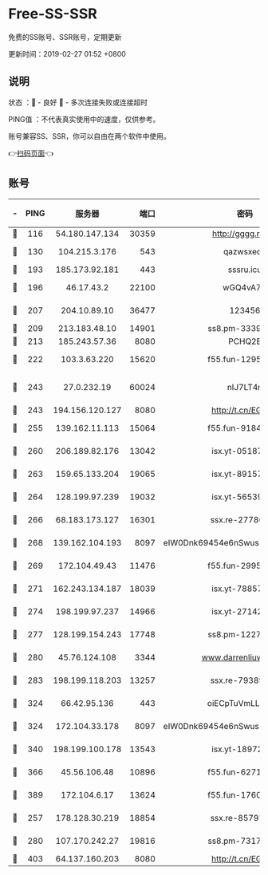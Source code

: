 # Free-SS-SSR

免费的SS账号、SSR账号，定期更新

更新时间：2019-02-27 01:52 +0800

## 说明

状态     ：🙂 - 良好 🙁 - 多次连接失败或连接超时

PING值   ：不代表真实使用中的速度，仅供参考。

账号兼容SS、SSR，你可以自由在两个软件中使用。

👉[扫码页面](https://liesauer.github.io/free-ss-ssr.github.io/)👈

## 账号

|-|PING|服务器|端口|密码|加密方式|区域|
|:----:|:----:|:-----:|-----:|:----:|:----:|:----:|
|🙂|116|54.180.147.134|30359|http://gggg.rocks|chacha20|KR|
|🙂|130|104.215.3.176|543|qazwsxedc|aes-256-gcm|JP|
|🙂|193|185.173.92.181|443|sssru.icu|rc4-md5|RU|
|🙂|196|46.17.43.2|22100|wGQ4vA7D|aes-256-gcm|RU|
|🙂|207|204.10.89.10|36477|123456|aes-256-cfb|US|
|🙂|209|213.183.48.10|14901|ss8.pm-33399389|rc4-md5|RU|
|🙂|213|185.243.57.36|8080|PCHQ2E|rc4-md5|US|
|🙂|222|103.3.63.220|15620|f55.fun-12950229|aes-256-cfb|SG|
|🙂|243|27.0.232.19|60024|nIJ7LT4n|xchacha20-ietf-poly1305|HK|
|🙂|243|194.156.120.127|8080|http://t.cn/EGJIyrl|rc4-md5|RU|
|🙂|255|139.162.11.113|15064|f55.fun-91846921|aes-256-cfb|SG|
|🙂|260|206.189.82.176|13042|isx.yt-05187143|aes-256-cfb|SG|
|🙂|263|159.65.133.204|19065|isx.yt-89157560|aes-256-cfb|SG|
|🙂|264|128.199.97.239|19032|isx.yt-56539543|aes-256-cfb|SG|
|🙂|266|68.183.173.127|16301|ssx.re-27780597|aes-256-cfb|US|
|🙂|268|139.162.104.193|8097|eIW0Dnk69454e6nSwuspv9DmS201tQ0D|aes-256-cfb|JP|
|🙂|269|172.104.49.43|11476|f55.fun-29951648|aes-256-cfb|SG|
|🙂|271|162.243.134.187|18039|isx.yt-78857409|aes-256-cfb|US|
|🙂|274|198.199.97.237|14966|isx.yt-27142882|aes-256-cfb|US|
|🙂|277|128.199.154.243|17748|ss8.pm-12277718|aes-256-cfb|SG|
|🙂|280|45.76.124.108|3344|www.darrenliuwei.com|aes-256-cfb|AU|
|🙂|283|198.199.118.203|13257|ssx.re-79389209|aes-256-cfb|US|
|🙂|324|66.42.95.136|443|oiECpTuVmLLxk4Ts|aes-256-cfb|US|
|🙂|324|172.104.33.178|8097|eIW0Dnk69454e6nSwuspv9DmS201tQ0D|aes-256-cfb|SG|
|🙂|340|198.199.100.178|13543|isx.yt-18972855|aes-256-cfb|US|
|🙂|366|45.56.106.48|10896|f55.fun-62719865|aes-256-cfb|US|
|🙂|389|172.104.6.17|13624|f55.fun-17607418|aes-256-cfb|US|
|🙂|257|178.128.30.219|18854|ssx.re-85797399|aes-256-cfb|SG|
|🙂|280|107.170.242.27|19816|ss8.pm-73178882|aes-256-cfb|US|
|🙂|403|64.137.160.203|8080|http://t.cn/EGJIyrl|rc4-md5|CA|
